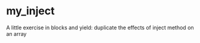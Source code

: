 my_inject
=========

A little exercise in blocks and yield:  duplicate the effects of inject method on an array
